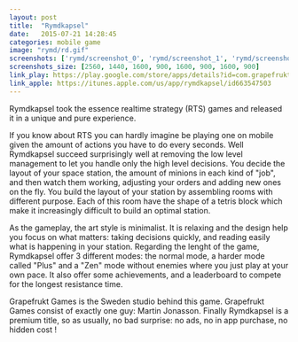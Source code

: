 ```yaml
---
layout: post
title:  "Rymdkapsel"
date:   2015-07-21 14:28:45
categories: mobile game
image: "rymd/rd.gif"
screenshots: ['rymd/screenshot_0', 'rymd/screenshot_1', 'rymd/screenshot_2', 'rymd/screenshot_3']
screenshots_size: [2560, 1440, 1600, 900, 1600, 900, 1600, 900]
link_play: https://play.google.com/store/apps/details?id=com.grapefrukt.games.rymdkapsel1
link_apple: https://itunes.apple.com/us/app/rymdkapsel/id663547503
---
```

Rymdkapsel took the essence realtime strategy (RTS) games and released it in a unique and pure experience.<!--more-->

If you know about RTS you can hardly imagine be playing one on mobile given the amount of actions you have to do every seconds. Well Rymdkapsel succeed surprisingly well at removing the low level management to let you handle only the high level decisions. You decide the layout of your space station, the amount of minions in each kind of "job", and then watch them working, adjusting your orders and adding new ones on the fly. You build the layout of your station by assembling rooms with different purpose. Each of this room have the shape of a tetris block which make it increasingly difficult to build an optimal station.

As the gameplay, the art style is minimalist. It is relaxing and the design help you focus on what matters: taking decisions quickly, and reading easily what is happening in your station. Regarding the lenght of the game, Rymdkapsel offer 3 different modes: the normal mode, a harder mode called "Plus" and a "Zen" mode without enemies where you just play at your own pace. It also offer some achievements, and a leaderboard to compete for the longest resistance time.

Grapefrukt Games is the Sweden studio behind this game. Grapefrukt Games consist of exactly one guy: Martin Jonasson. Finally Rymdkapsel is a premium title, so as usually, no bad surprise: no ads, no in app purchase, no hidden cost !
